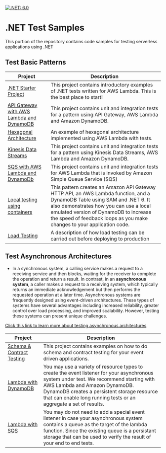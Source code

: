 [![.NET: 6.0](https://img.shields.io/badge/.NET-6.0-Green)](https://img.shields.io/badge/.NET-6.0-Green)

# .NET Test Samples

This portion of the repository contains code samples for testing serverless applications using .NET

## Test Basic Patterns
|Project|Description|
|---|---|
|[.NET Starter Project](./apigw-lambda-list-s3-buckets)|This project contains introductory examples of .NET tests written for AWS Lambda. This is the best place to start!|
|[API Gateway with AWS Lambda and DynamoDB](./apigw-lambda-ddb)|This project contains unit and integration tests for a pattern using API Gateway, AWS Lambda and Amazon DynamoDB.|
|[Hexagonal Architecture](./hexagonal-architecture)|An example of hexagonal architecture implemented using AWS Lambda with tests.|
|[Kinesis Data Streams](./kinesis-lambda-dynamodb/)|This project contains unit and integration tests for a pattern using Kinesis Data Streams, AWS Lambda and Amazon DynamoDB.|
|[SQS with AWS Lambda and DynamoDb](./sqs-lambda)|This project contains unit and integration tests for AWS Lambda that is invoked by Amazon Simple Queue Service (SQS)|
|[Local testing using containers](./test-containers)|This pattern creates an Amazon API Gateway HTTP API, an AWS Lambda function, and a DynamoDB Table using SAM and .NET 6. It also demonstrates how you can use a local emulated version of DynamoDB to increase the speed of feedback loops as you make changes to your application code.|
|[Load Testing](./load-testing)|A description of how load testing can be carried out before deploying to production | 

## Test Asynchronous Architectures
* In a synchronous system, a calling service makes a request to a receiving service and then blocks, waiting for the receiver to complete the operation and return a result. In contrast, in an **asynchronous system**, a caller makes a request to a receiving system, which typically returns an immediate acknowledgement but then performs the requested operation at a later time. Asynchronous systems are frequently designed using event-driven architectures. These types of systems have several advantages including increased reliability, greater control over load processing, and improved scalability. However, testing these systems can present unique challenges.

[Click this link to learn more about testing asynchronous architectures](./README-ASYNC.md).

|Project|Description|
|---|---|
|[Schema & Contract Testing](./schema-and-contract-testing)|This project contains examples on how to do schema and contract testing for your event driven applications.|
|[Lambda with DynamoDB](./async-lambda-dynamodb) |You may use a variety of resource types to create the event listener for your asynchronous system under test. We recommend starting with AWS Lambda and Amazon DynamoDB. DynamoDB creates a persistent storage resource that can enable long running tests or an aggregate a set of results.|
|[Lambda with SQS](./async-lambda-sqs) |You may do not need to add a special event listener in case your asynchronous system contains a queue as the target of the lambda function. Since the existing queue is a persistant storage that can be used to verify the result of your end to end tests. 


